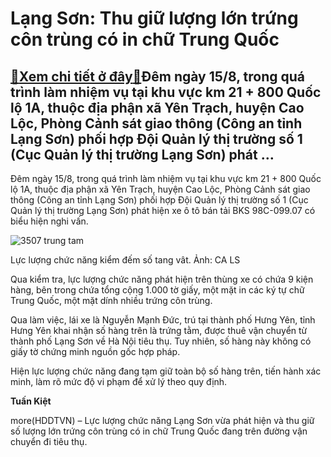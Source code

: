 Lạng Sơn: Thu giữ lượng lớn trứng côn trùng có in chữ Trung Quốc
================================================================

[:gift:Xem chi tiết ở đây:gift:](https://hddtvn.com/lang-son-thu-giu-luong-lon-trung-con-trung-co-in-chu-trung-quoc/)Đêm ngày 15/8, trong quá trình làm nhiệm vụ tại khu vực km 21 + 800 Quốc lộ 1A, thuộc địa phận xã Yên Trạch, huyện Cao Lộc, Phòng Cảnh sát giao thông (Công an tỉnh Lạng Sơn) phối hợp Đội Quản lý thị trường số 1 (Cục Quản lý thị trường Lạng Sơn) phát …
-----------------------------------------------------------------------------------------------------------------------------------------------------------------------------------------------------------------------------------------------------------


Đêm ngày 15/8, trong quá trình làm nhiệm vụ tại khu vực km 21 + 800 Quốc lộ 1A, thuộc địa phận xã Yên Trạch, huyện Cao Lộc, Phòng Cảnh sát giao thông (Công an tỉnh Lạng Sơn) phối hợp Đội Quản lý thị trường số 1 (Cục Quản lý thị trường Lạng Sơn) phát hiện xe ô tô bán tải BKS 98C-099.07 có biểu hiện nghi vấn.





![3507 trung tam](https://haiquanonline.com.vn/stores/news_dataimages/nubt/082020/17/10/in_article/3507_trung_tam.jpg?rt=20200817105354 "Lực lượng chức năng kiểm đếm số tang vât. Ảnh: CA LS")


Lực lượng chức năng kiểm đếm số tang vât. Ảnh: CA LS



Qua kiểm tra, lực lượng chức năng phát hiện trên thùng xe có chứa 9 kiện hàng, bên trong chứa tổng cộng 1.000 tờ giấy, một mặt in các ký tự chữ Trung Quốc, một mặt dính nhiều trứng côn trùng.


Qua làm việc, lái xe là Nguyễn Mạnh Đức, trú tại thành phố Hưng Yên, tỉnh Hưng Yên khai nhận số hàng trên là trứng tằm, được thuê vận chuyển từ thành phố Lạng Sơn về Hà Nội tiêu thụ. Tuy nhiên, số hàng này không có giấy tờ chứng minh nguồn gốc hợp pháp.


Hiện lực lượng chức năng đang tạm giữ toàn bộ số hàng trên, tiến hành xác minh, làm rõ mức độ vi phạm để xử lý theo quy định.




**Tuấn Kiệt**



more(HDDTVN) – Lực lượng chức năng Lạng Sơn vừa phát hiện và thu giữ số lượng lớn trứng côn trùng có in chữ Trung Quốc đang trên đường vận chuyển đi tiêu thụ.

